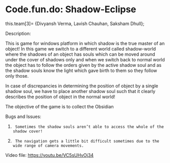 # Code.fun.do: Shadow-Eclipse
this.team[3]= {Divyansh Verma, Lavish Chauhan, Saksham Dhull};

Description:

This is game for windows platform in which shadow is the true master of an object!
In this game we switch to a different world called shadow-world where the shadows of an object has souls which can be moved around under the cover of shadows only and when we switch back to normal world the object has to follow the orders given by the active shadow soul and as the shadow souls know the light which gave birth to them so they follow only those.

In case of discrepancies in determining the position of object by a single shadow soul, we have to place another shadow soul such that it clearly describes the position of object in the normal world!

The objective of the game is to collect the Obsidian

Bugs and Issues:

1.      Sometimes the shadow souls aren’t able to access the whole of the shadow cover!

2.      The navigation gets a little bit difficult sometimes due to the wide range of camera movements.

Video file: https://youtu.be/VC5sUHvOj34
